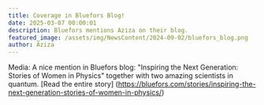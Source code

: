 ```yaml
---
title: Coverage in Bluefors Blog!
date: 2025-03-07 00:00:01
description: Bluefors mentions Aziza on their blog.
featured_image: /assets/img/NewsContent/2024-09-02/bluefors_blog.png
author: Aziza
---
```


Media: A nice mention in Bluefors blog: "Inspiring the Next Generation: Stories of Women in Physics" together with two amazing scientists in quantum. [Read the entire story] (https://bluefors.com/stories/inspiring-the-next-generation-stories-of-women-in-physics/)

